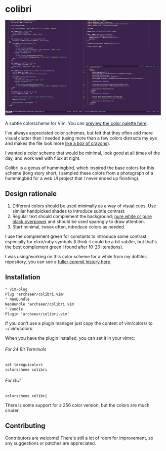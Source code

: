 # colibri

![Screenshot](https://raw.githubusercontent.com/archSeer/colibri.vim/master/screenshot.png)

A subtle colorscheme for Vim. You can [preview the color palette here](https://archseer.github.io/colibri.vim/swatch.html).

I've always appreciated color schemes, but felt that they often
add more visual clutter than I needed (using more than a few colors distracts my
eye and makes the file look more [like a box of crayons](http://www.linusakesson.net/programming/syntaxhighlighting/syntax2.png)).

I wanted a color scheme that would be minimal, look good at all times of the
day, and work well with f.lux at night.

Colibri is a genus of hummingbird, which inspired the base colors for this
scheme (long story short, I sampled these colors from a photograph of
a hummingbird for a web UI project that I never ended up finishing).

## Design rationale

1. Different colors should be used minimally as a way of visual cues. Use
   similar handpicked shades to introduce subtle contrast.
2. Regular text should complement the background; [pure white or pure black
   overpower](https://ianstormtaylor.com/design-tip-never-use-black/) and should
   be used sparingly to draw attention.
3. Start minimal, tweak often, introduce colors as needed.

I use the complement green for constants to introduce some contrast, especially
for elixir/ruby symbols (I think it could be a bit subtler, but that's the best
complement green I found after 10-20 iterations).

I was using/working on this color scheme for a while from my dotfiles
repository, you can see a [fuller commit history
here](https://github.com/archSeer/dotfiles/commits/77758f6675381ec5123438b385700a8ba11fb33c/vim/colors/colibri.vim).

## Installation

```vim
" vim-plug
Plug 'archseer/colibri.vim'
" NeoBundle
NeoBundle 'archseer/colibri.vim'
" Vundle
Plugin 'archseer/colibri.vim'
```

If you don't use a plugin manager just copy the content of vim/colors/ to ~/.vim/colors.

When you have the plugin installed, you can set it in your vimrc:

###### For 24 Bit Terminals
```VimL
set termguicolors
colorscheme colibri
```

###### For GUI
```VimL
colorscheme colibri
```

There is some support for a 256 color version, but the colors are much cruder.

## Contributing

Contributors are welcome! There's still a lot of room for improvement, so any
suggestions or patches are appreciated.
